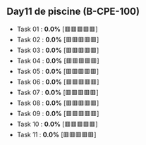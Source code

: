 ## Day11 de piscine (B-CPE-100)

- Task 01 : **0.0%** [:red_square::red_square::red_square::red_square::red_square:]
- Task 02 : **0.0%** [:red_square::red_square::red_square::red_square::red_square:]
- Task 03 : **0.0%** [:red_square::red_square::red_square::red_square::red_square:]
- Task 04 : **0.0%** [:red_square::red_square::red_square::red_square::red_square:]
- Task 05 : **0.0%** [:red_square::red_square::red_square::red_square::red_square:]
- Task 06 : **0.0%** [:red_square::red_square::red_square::red_square::red_square:]
- Task 07 : **0.0%** [:red_square::red_square::red_square::red_square::red_square:]
- Task 08 : **0.0%** [:red_square::red_square::red_square::red_square::red_square:]
- Task 09 : **0.0%** [:red_square::red_square::red_square::red_square::red_square:]
- Task 10 : **0.0%** [:red_square::red_square::red_square::red_square::red_square:]
- Task 11 : **0.0%** [:red_square::red_square::red_square::red_square::red_square:]
